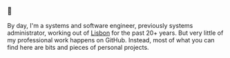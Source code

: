 ### 👋

By day, I'm a systems and software engineer, previously systems administrator, working out of [Lisbon](https://en.wikipedia.org/wiki/Lisbon) for the past 20+ years. But very little of my professional work happens on GitHub. Instead, most of what you can find here are bits and pieces of personal projects.
